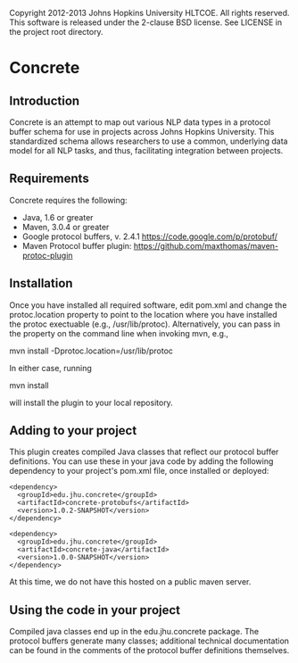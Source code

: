 Copyright 2012-2013 Johns Hopkins University HLTCOE. All rights reserved.
This software is released under the 2-clause BSD license.
See LICENSE in the project root directory.

Concrete
========

Introduction
------------

Concrete is an attempt to map out various NLP data types in a 
protocol buffer schema for use in projects across Johns Hopkins University. 
This standardized schema allows researchers to use a common, underlying data
model for all NLP tasks, and thus, facilitating integration between projects.

Requirements
------------

Concrete requires the following:
* Java, 1.6 or greater
* Maven, 3.0.4 or greater
* Google protocol buffers, v. 2.4.1
  https://code.google.com/p/protobuf/
* Maven Protocol buffer plugin: 
  https://github.com/maxthomas/maven-protoc-plugin

Installation
------------

Once you have installed all required software, edit pom.xml and change the
protoc.location property to point to the location where you have installed
the protoc exectuable (e.g., /usr/lib/protoc). Alternatively, you can pass
in the property on the command line when invoking mvn, e.g., 

mvn install -Dprotoc.location=/usr/lib/protoc

In either case, running 

mvn install

will install the plugin to your local repository.

Adding to your project
----------------------

This plugin creates compiled Java classes that reflect our protocol buffer
definitions. You can use these in your java code by adding the following
dependency to your project's pom.xml file, once installed or deployed:

    <dependency>
      <groupId>edu.jhu.concrete</groupId>
      <artifactId>concrete-protobufs</artifactId>
      <version>1.0.2-SNAPSHOT</version>
    </dependency>

    <dependency>
      <groupId>edu.jhu.concrete</groupId>
      <artifactId>concrete-java</artifactId>
      <version>1.0.0-SNAPSHOT</version>
    </dependency>

At this time, we do not have this hosted on a public maven server. 

Using the code in your project
------------------------------

Compiled java classes end up in the edu.jhu.concrete package. The protocol
buffers generate many classes; additional technical documentation can be found
in the comments of the protocol buffer definitions themselves.
